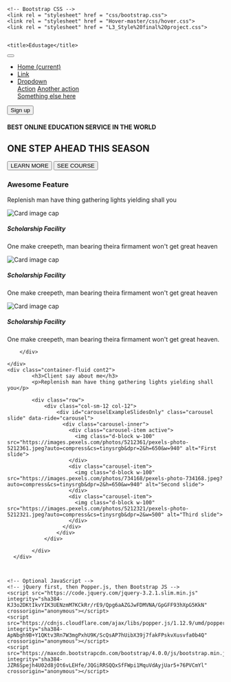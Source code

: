 <!doctype html>
<html lang="en">
  <head>
    <!-- Required meta tags -->
    <meta charset="utf-8">
    <meta name="viewport" content="width=device-width, initial-scale=1, shrink-to-fit=no">

    <!-- Bootstrap CSS -->
    <link rel = "stylesheet" href = "css/bootstrap.css">
    <link rel = "stylesheet" href = "Hover-master/css/hover.css">
    <link rel = "stylesheet" href = "L3_Style%20final%20project.css">
   

    <title>Edustage</title>
  </head>
  <body>
<div class="container-fluid">
      <nav class="navbar navbar-expand bg-warning">
  <a class="navbar-brand" href="#"></a>
  <button class="navbar-toggler" type="button" data-toggle="collapse" data-target="#navbarSupportedContent" aria-controls="navbarSupportedContent" aria-expanded="false" aria-label="Toggle navigation">
    <span class="navbar-toggler-icon"></span>
  </button>

  <div class="collapse navbar-collapse" id="navbarSupportedContent">
    <ul class="navbar-nav mr-auto">
      <li class="nav-item active">
        <a class="nav-link" href="#">Home <span class="sr-only">(current)</span></a>
      </li>
      <li class="nav-item">
        <a class="nav-link" href="#">Link</a>
      </li>
      <li class="nav-item dropdown">
        <a class="nav-link dropdown-toggle" href="#" id="navbarDropdown" role="button" data-toggle="dropdown" aria-haspopup="true" aria-expanded="false">
          Dropdown
        </a>
        <div class="dropdown-menu" aria-labelledby="navbarDropdown">
          <a class="dropdown-item" href="#">Action</a>
          <a class="dropdown-item" href="#">Another action</a>
          <div class="dropdown-divider"></div>
          <a class="dropdown-item" href="#">Something else here</a>
        </div>
      </li>
    </ul>
      <button>Sign up</button>
  </div>
</nav>
      </div>
      <div class="container-fluid intro">
          <div class="txt col-sm-12 col-12"><h4>BEST ONLINE EDUCATION SERVICE IN THE WORLD</h4>
          <h2>ONE STEP AHEAD THIS SEASON</h2></div>
          <div class="col-sm-12 col-12">
          <button class="btn btn1 btn-primary " type="submit">LEARN MORE</button>
          <button class="btn btn2 hvr-shutter-in-horizontal" type="submit">SEE COURSE</button>
          </div>
    </div>
    <div class="container-fluid cont1">
        <h3>Awesome Feature</h3>
        <p>Replenish man have thing gathering lights yielding shall you</p>
        <div class="row">
        <div class="col-sm-6 col-md-4 col-12">
            <div class="card" style="width: 100%;">
            <img class="card-img-top" src="https://encrypted-tbn0.gstatic.com/images?q=tbn:ANd9GcQQjQg64BVdGD98mdETX61yQWG07kjoDi_-cg&usqp=CAU" alt="Card image cap">
            <div class="card-body">
            <h5 class="card-title">Scholarship Facility</h5>
            <p class="card-text">One make creepeth, man bearing theira firmament won't get great heaven</p>
            </div>
            </div>
        </div>
        <div class="col-sm-6 col-md-4 col-12">
            <div class="card" style="width: 100%;">
            <img class="card-img-top" src="https://encrypted-tbn0.gstatic.com/images?q=tbn:ANd9GcQQjQg64BVdGD98mdETX61yQWG07kjoDi_-cg&usqp=CAU" alt="Card image cap">
            <div class="card-body">
            <h5 class="card-title">Scholarship Facility</h5>
            <p class="card-text">One make creepeth, man bearing theira firmament won't get great heaven</p>
            </div>
            </div>
        </div>
        <div class="col-sm-6  col-md-4 col-12">
            <div class="card" style="width: 100%;">
            <img class="card-img-top" src="https://encrypted-tbn0.gstatic.com/images?q=tbn:ANd9GcQQjQg64BVdGD98mdETX61yQWG07kjoDi_-cg&usqp=CAU" alt="Card image cap">
            <div class="card-body">
            <h5 class="card-title">Scholarship Facility</h5>
            <p class="card-text">One make creepeth, man bearing theira firmament won't get great heaven.</p>
            </div>
            </div>
        </div>

        </div>
        
    </div>
    <div class="container-fluid cont2">
            <h3>Client say about me</h3>
            <p>Replenish man have thing gathering lights yielding shall you</p>
            
            <div class="row">
                <div class="col-sm-12 col-12">
                    <div id="carouselExampleSlidesOnly" class="carousel slide" data-ride="carousel">
                      <div class="carousel-inner">
                        <div class="carousel-item active">
                          <img class="d-block w-100" src="https://images.pexels.com/photos/5212361/pexels-photo-5212361.jpeg?auto=compress&cs=tinysrgb&dpr=2&h=650&w=940" alt="First slide">
                        </div>
                        <div class="carousel-item">
                          <img class="d-block w-100" src="https://images.pexels.com/photos/734168/pexels-photo-734168.jpeg?auto=compress&cs=tinysrgb&dpr=2&h=650&w=940" alt="Second slide">
                        </div>
                        <div class="carousel-item">
                          <img class="d-block w-100" src="https://images.pexels.com/photos/5212321/pexels-photo-5212321.jpeg?auto=compress&cs=tinysrgb&dpr=2&w=500" alt="Third slide">
                        </div>
                      </div>
                    </div>
                </div>
                
            </div>
      </div>
    
    

    <!-- Optional JavaScript -->
    <!-- jQuery first, then Popper.js, then Bootstrap JS -->
    <script src="https://code.jquery.com/jquery-3.2.1.slim.min.js" integrity="sha384-KJ3o2DKtIkvYIK3UENzmM7KCkRr/rE9/Qpg6aAZGJwFDMVNA/GpGFF93hXpG5KkN" crossorigin="anonymous"></script>
    <script src="https://cdnjs.cloudflare.com/ajax/libs/popper.js/1.12.9/umd/popper.min.js" integrity="sha384-ApNbgh9B+Y1QKtv3Rn7W3mgPxhU9K/ScQsAP7hUibX39j7fakFPskvXusvfa0b4Q" crossorigin="anonymous"></script>
    <script src="https://maxcdn.bootstrapcdn.com/bootstrap/4.0.0/js/bootstrap.min.js" integrity="sha384-JZR6Spejh4U02d8jOt6vLEHfe/JQGiRRSQQxSfFWpi1MquVdAyjUar5+76PVCmYl" crossorigin="anonymous"></script>
  </body>
</html>
